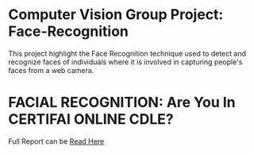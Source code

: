 # Computer Vision Group Project: Face-Recognition
This project highlight the Face Recognition technique used to detect and recognize faces of individuals where it is involved in capturing people's faces from a web camera.

# FACIAL RECOGNITION: Are You In CERTIFAI ONLINE CDLE?

Full Report can be [Read Here](https://docs.google.com/document/d/e/2PACX-1vSiwRjnXVa5s0CrbMMuv7Wio2BHynbRTvAPB3Mx7ySWtLZOHdhnuzQVQPUpLXHC6ZkqAHbn-PEa-MP5/pub)


